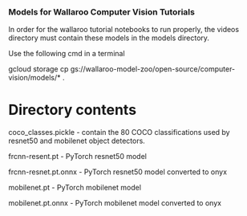 ### Models for Wallaroo Computer Vision Tutorials

In order for the wallaroo tutorial notebooks to run properly, the videos directory must contain these models in the models directory.

Use the following cmd in a terminal

gcloud storage cp gs://wallaroo-model-zoo/open-source/computer-vision/models/* .

# Directory contents

coco_classes.pickle - contain the 80 COCO classifications used by resnet50 and mobilenet object detectors.  

frcnn-resent.pt - PyTorch resnet50 model

frcnn-resnet.pt.onnx - PyTorch resnet50 model converted to onyx

mobilenet.pt - PyTorch mobilenet model

mobilenet.pt.onnx - PyTorch mobilenet model converted to onyx
